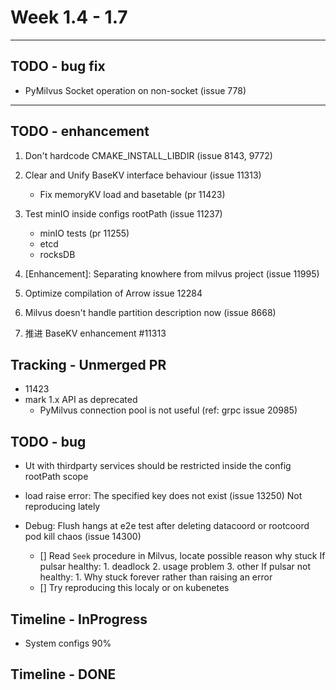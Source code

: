 # Week 1.4 - 1.7

---
## TODO - bug fix
- PyMilvus Socket operation on non-socket (issue 778)

---
## TODO - enhancement
1. Don't hardcode CMAKE_INSTALL_LIBDIR (issue 8143, 9772)
3. Clear and Unify BaseKV interface behaviour (issue 11313)
    - Fix memoryKV load and basetable (pr 11423)
4. Test minIO inside configs rootPath (issue 11237)
    - minIO tests (pr 11255)
    - etcd
    - rocksDB
5. [Enhancement]: Separating knowhere from milvus project (issue 11995)
6. Optimize compilation of Arrow issue 12284
7. Milvus doesn't handle partition description now (issue 8668)

5. 推进 BaseKV enhancement #11313

## Tracking - Unmerged PR
- 11423
- mark 1.x API as deprecated
    - PyMilvus connection pool is not useful (ref: grpc issue 20985)

## TODO - bug
- Ut with thirdparty services should be restricted inside the config rootPath scope
- load raise error: The specified key does not exist (issue 13250)
    Not reproducing lately

- Debug: Flush hangs at e2e test after deleting datacoord or rootcoord pod kill chaos (issue 14300)
    - [] Read `Seek` procedure in Milvus, locate possible reason why stuck
        If pulsar healthy:
            1. deadlock
            2. usage problem
            3. other
        If pulsar not healthy:
            1. Why stuck forever rather than raising an error
    - [] Try reproducing this localy or on kubenetes


## Timeline - InProgress
- System configs 90%

## Timeline - DONE
